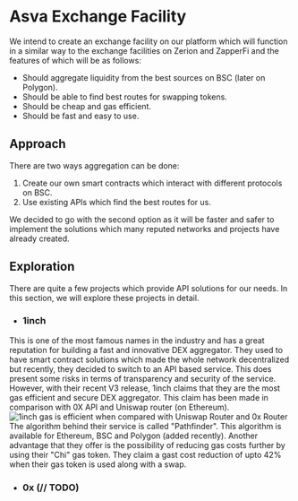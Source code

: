 # Asva Exchange Facility

We intend to create an exchange facility on our platform    which will function in a similar way to the exchange facilities on Zerion and ZapperFi and the features of which will be as follows:

 - Should aggregate liquidity from the best sources on BSC (later on Polygon).
 - Should be able to find best routes for swapping tokens.
 - Should be cheap and gas efficient.
 - Should be fast and easy to use.

## Approach

There are two ways aggregation can be done:

 1. Create our own smart contracts which interact with different protocols on BSC.
 2. Use existing APIs which find the best routes for us.
 
We decided to go with the second option as it will be faster and safer to implement the solutions which many reputed networks and projects have already created.

## Exploration

There are quite a few projects which provide API solutions for our needs. In this section, we will explore these projects in detail.

 - ### 1inch

This is one of the most famous names in the industry and has a great reputation for building a fast and innovative DEX aggregator. They used to have smart contract solutions which made the whole network decentralized but recently, they decided to switch to an API based service. This does present some risks in terms of transparency and security of the service. However, with their recent V3 release, 1inch claims that they are the most gas efficient and secure DEX aggregator. This claim has been made in comparison with 0X API and Uniswap router (on Ethereum). 
<br>
![1inch gas is efficient when compared with Uniswap Router and 0x Router](https://miro.medium.com/max/875/0*tAUJreUx9hD8SPay)
<br>
The algorithm behind their service is called "Pathfinder". This algorithm is available for Ethereum, BSC and Polygon (added recently). Another advantage that they offer is the possibility of reducing gas costs further by using their "Chi" gas token. They claim a gast cost reduction of upto 42% when their gas token is used along with a swap.

 - ### 0x (// TODO)

